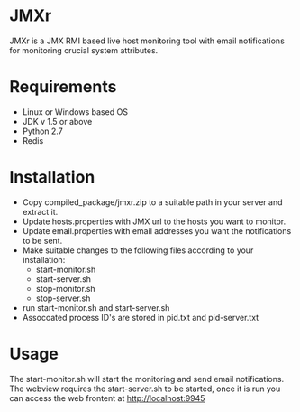 JMXr
====

JMXr is a JMX RMI based live host monitoring tool with email notifications for monitoring crucial system attributes.

Requirements
============
* Linux or Windows based OS
* JDK v 1.5 or above
* Python 2.7 
* Redis 

Installation
============
* Copy compiled_package/jmxr.zip to a suitable path in your server and extract it.
* Update hosts.properties with JMX url to the hosts you want to monitor.
* Update email.properties with email addresses you want the notifications to be sent.
* Make suitable changes to the following files according to your installation:
  * start-monitor.sh
  * start-server.sh
  * stop-monitor.sh
  * stop-server.sh
* run start-monitor.sh and start-server.sh
* Assocoated process ID's are stored in pid.txt and pid-server.txt

Usage
=====
The start-monitor.sh will start the monitoring and send email notifications. The webview requires the start-server.sh to be started, once it is run you can access the web frontent at [http://localhost:9945](http://localhost:9945)
